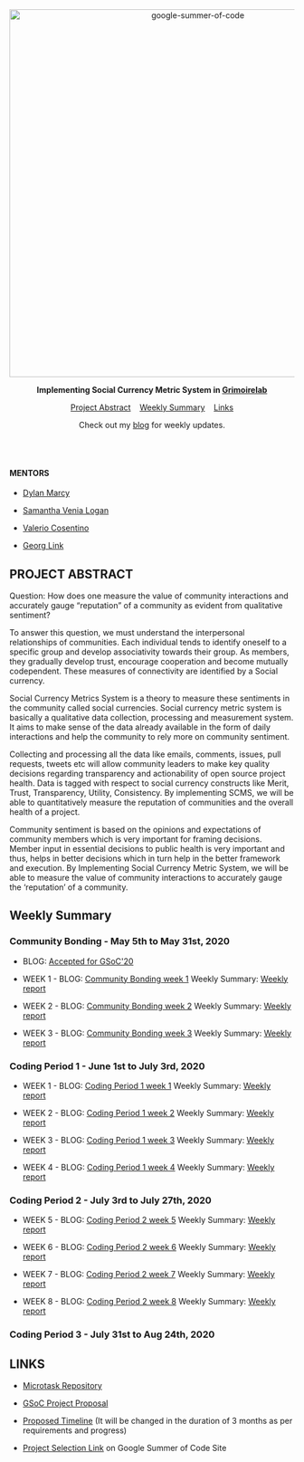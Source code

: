 <div align="center">
    <a href="https://summerofcode.withgoogle.com/projects/#4527640054071296"><img src="https://i.imgur.com/JzXCPeO.png" width="650" alt="google-summer-of-code"></a>
    <br>
    <b> 
    <p>
    Implementing Social Currency Metric System in <a href="https://github.com/chaoss/grimoirelab">Grimoirelab</a>
    </p>
    </b>
</div>

<p align="center">
	<a href="#project-abstract">Project Abstract</a>&nbsp;&nbsp;&nbsp;
    <a href="#weekly-summary">Weekly Summary</a>&nbsp;&nbsp;&nbsp;
    <a href="#links">Links</a>
</p>

<p align="center">
	Check out my <a href="https://medium.com/@guptaria">blog</a> for weekly updates.
</p>
<br>

<br>

#### MENTORS

* [Dylan Marcy](mailto:dylan@sociallyconstructed.online)

* [Samantha Venia Logan](https://github.com/samanthavenialogan)

* [Valerio ​ Cosentino](https://github.com/valeriocos)

* [Georg Link](https://github.com/GeorgLink)

## PROJECT ABSTRACT

Question: How does one measure the value of community interactions and accurately gauge “reputation” of a community as evident from qualitative sentiment?

To answer this question, we must understand the interpersonal relationships of communities. Each individual tends to identify oneself to a specific group and develop associativity towards their group. As members, they gradually develop trust, encourage cooperation and become mutually codependent. These measures of connectivity are identified by a Social currency. 

Social Currency Metrics System is a theory to measure these sentiments in the community called social currencies. Social currency metric system is basically a qualitative data collection, processing and measurement system. It aims to make sense of the data already available in the form of daily interactions and help the community to rely more on community sentiment. 

Collecting and processing all the data like emails, comments, issues, pull requests, tweets etc will allow community leaders to make key quality decisions regarding transparency and actionability of open source project health. Data is tagged with respect to social currency constructs like Merit, Trust, Transparency, Utility, Consistency. By implementing SCMS, we will be able to quantitatively measure the reputation of communities and the overall health of a project.

Community sentiment is based on the opinions and expectations of community members which is very important for framing decisions. Member input in essential decisions to public health is very important and thus, helps in better decisions which in turn help in the better framework and execution. By Implementing Social Currency Metric System, we will be able to measure the value of community interactions to accurately gauge the ‘reputation’ of a community.


## Weekly Summary

### Community Bonding - May 5th to May 31st, 2020

* BLOG: [Accepted for GSoC'20](https://medium.com/@guptaria/my-journey-of-gsoc20-begins-268ff97c2954)

* WEEK 1 - BLOG: [Community Bonding week 1](https://medium.com/@guptaria/community-bonding-gsoc20-f6629add7a7a) Weekly Summary: [Weekly report](https://github.com/ria18405/GSoC/tree/master/Work/Community%20Bonding/Week%201) 

* WEEK 2 - BLOG: [Community Bonding week 2](https://medium.com/@guptaria/community-bonding-gsoc20-c2e1e1073d09) Weekly Summary: [Weekly report](https://github.com/ria18405/GSoC/tree/master/Work/Community%20Bonding/Week%202)

* WEEK 3 - BLOG: [Community Bonding week 3](https://medium.com/@guptaria/community-bonding-gsoc20-c91f1dcf466a) Weekly Summary: [Weekly report](https://github.com/ria18405/GSoC/tree/master/Work/Community%20Bonding/Week%203)

### Coding Period 1 - June 1st to July 3rd, 2020

* WEEK 1 - BLOG: [Coding Period 1 week 1](https://medium.com/@guptaria/week-1-coding-period-1-cf83e4846308) Weekly Summary: [Weekly report](https://github.com/ria18405/GSoC/blob/master/Work/Coding%20period%201/Week%201/Readme.md)

* WEEK 2 - BLOG: [Coding Period 1 week 2](https://medium.com/@guptaria/week-2-coding-period-1-c6b103dee0ce) Weekly Summary: [Weekly report](https://github.com/ria18405/GSoC/blob/master/Work/Coding%20period%201/Week%202/Readme.md)

* WEEK 3 - BLOG: [Coding Period 1 week 3](https://medium.com/@guptaria/week-3-coding-period-1-e0f53643ee74) Weekly Summary: [Weekly report](https://github.com/ria18405/GSoC/blob/master/Work/Coding%20period%201/Week%203/Readme.md)

* WEEK 4 - BLOG: [Coding Period 1 week 4](https://medium.com/@guptaria/week-4-coding-period-1-b7bfddd37693) Weekly Summary: [Weekly report](https://github.com/ria18405/GSoC/blob/master/Work/Coding%20period%201/Week%204/Readme.md)


### Coding Period 2 - July 3rd to July 27th, 2020

* WEEK 5 - BLOG: [Coding Period 2 week 5](https://medium.com/@guptaria/week-5-coding-period-2-53b8ea29418c) Weekly Summary: [Weekly report](https://github.com/ria18405/GSoC/blob/master/Work/Coding%20Period%202/Week%201/Readme.md)

* WEEK 6 - BLOG: [Coding Period 2 week 6](https://medium.com/@guptaria/week-6-coding-period-2-52bdfbe4cd38) Weekly Summary: [Weekly report](https://github.com/ria18405/GSoC/blob/master/Work/Coding%20Period%202/Week%202/Readme.md)

* WEEK 7 - BLOG: [Coding Period 2 week 7](https://medium.com/@guptaria/week-7-coding-period-2-60ce079802fa) Weekly Summary: [Weekly report](https://github.com/ria18405/GSoC/blob/master/Work/Coding%20Period%202/Week%203/Readme.md)

* WEEK 8 - BLOG: [Coding Period 2 week 8](https://medium.com/@guptaria/week-8-coding-period-2-6fc59e81bc78) Weekly Summary: [Weekly report](https://github.com/ria18405/GSoC/blob/master/Work/Coding%20Period%202/Week%204/Readme.md)


### Coding Period 3 - July 31st to Aug 24th, 2020

## LINKS

* [Microtask Repository](https://github.com/ria18405/Microtasks)

* [GSoC Project Proposal](https://drive.google.com/file/d/1szrRuXBwLTlg_TB3pW7_3BlyetG0jP89/view?usp=sharing)

* [Proposed Timeline](https://docs.google.com/document/d/1VCzxsyQBU3MMRjMSGAUi1_1Etm7bWgLnSBdAaMaYC7U/edit?usp=sharing) (It will be changed in the duration of 3 months as per requirements and progress)

* [Project Selection Link](https://summerofcode.withgoogle.com/projects/#4527640054071296) on Google Summer of Code Site